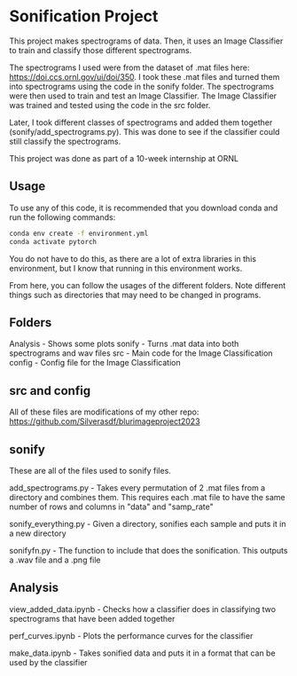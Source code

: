 # Sonification Project

This project makes spectrograms of data. Then, it uses an Image Classifier to train and classify those different spectrograms.

The spectrograms I used were from the dataset of .mat files here: <https://doi.ccs.ornl.gov/ui/doi/350>. I took
these .mat files and turned them into spectrograms using the code in the sonify folder. The spectrograms were then used to train and test an Image Classifier. The Image Classifier was trained and tested using the code in the src folder.

Later, I took different classes of spectrograms and added them together (sonify/add_spectrograms.py). This was done to see if the classifier could still classify the spectrograms.

This project was done as part of a 10-week internship at ORNL

## Usage

To use any of this code, it is recommended that you download conda and run the following commands:

```bash
conda env create -f environment.yml
conda activate pytorch
```

You do not have to do this, as there are a lot of extra libraries in this environment, but I know that running in this environment works.

From here, you can follow the usages of the different folders. Note different things such as directories that may need to be changed in programs.

## Folders

Analysis - Shows some plots
sonify - Turns .mat data into both spectrograms and wav files
src - Main code for the Image Classification
config - Config file for the Image Classification

## src and config

All of these files are modifications of my other repo: <https://github.com/Silverasdf/blurimageproject2023>

## sonify

These are all of the files used to sonify files.

add_spectrograms.py - Takes every permutation of 2 .mat files from a directory and combines them.
This requires each .mat file to have the same number of rows and columns in "data" and "samp_rate"

sonify_everything.py - Given a directory, sonifies each sample and puts it in a new directory

sonifyfn.py - The function to include that does the sonification. This outputs a .wav file and a .png file

## Analysis

view_added_data.ipynb - Checks how a classifier does in classifying two spectrograms that have been added together

perf_curves.ipynb - Plots the performance curves for the classifier

make_data.ipynb - Takes sonified data and puts it in a format that can be used by the classifier
